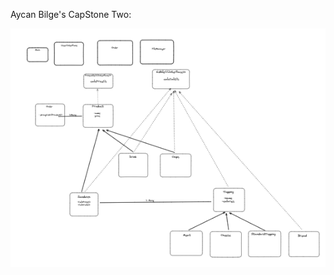 Aycan Bilge's CapStone Two:


![Screenshot 2024-05-31 045650.png](Screenshot%202024-05-31%20045650.png)